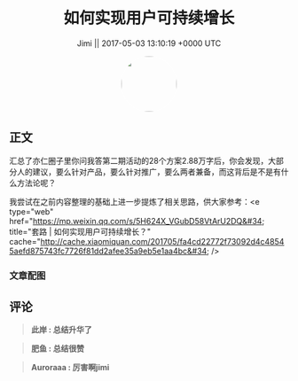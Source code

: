 <h1 align="center">如何实现用户可持续增长</h1>




<p align="center">
    <a>Jimi || 2017-05-03 13:10:19 &#43;0000 UTC</a>
</p>

<div align="center">
    <img src="https://images.zsxq.com/FiWv5yIogjugrkjGNdMOpLbJJQQg?e=1590940799&amp;token=kIxbL07-8jAj8w1n4s9zv64FuZZNEATmlU_Vm6zD:3hf7dVV6u5P9ulK0iGgaBqJE7yo=" width="100" height="100" style="border:1px solid;border-radius:50%; color:#ffffff"/>
</div>




## 正文

<div>
汇总了亦仁圈子里你问我答第二期活动的28个方案2.88万字后，你会发现，大部分人的建议，要么针对产品，要么针对推广，要么两者兼备，而这背后是不是有什么方法论呢？

我尝试在之前内容整理的基础上进一步提炼了相关思路，供大家参考：&lt;e type=&#34;web&#34; href=&#34;https://mp.weixin.qq.com/s/5H624X_VGubD58VtArU2DQ&#34; title=&#34;套路 | 如何实现用户可持续增长？&#34; cache=&#34;http://cache.xiaomiquan.com/201705/fa4cd22772f73092d4c48545aefd875743fc7726f81dd2afee35a9eb5e1aa4bc&#34; /&gt;
</div>

### 文章配图

<div class="image" align="center">

</div>


## 评论

<div align="left">
<div>

<blockquote >
<span> <strong>此岸 : 总结升华了 </strong></span>
</blockquote>

<blockquote >
<span> <strong>肥鱼 : 总结很赞 </strong></span>
</blockquote>

<blockquote >
<span> <strong>Auroraaa : 厉害啊jimi </strong></span>
</blockquote>

</div>
</div>